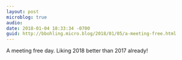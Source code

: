 ```yaml
---
layout: post
microblog: true
audio: 
date: 2018-01-04 18:33:34 -0700
guid: http://bbohling.micro.blog/2018/01/05/a-meeting-free.html
---
```

A meeting free day. Liking 2018 better than 2017 already!
